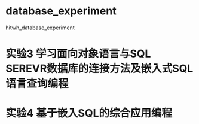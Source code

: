 # database_experiment
hitwh_database_experiment

# 实验3 学习面向对象语言与SQL SEREVR数据库的连接方法及嵌入式SQL语言查询编程
# 实验4 基于嵌入SQL的综合应用编程
